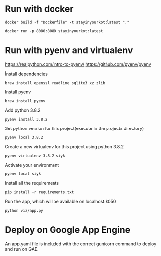 # Run with docker

```shell
docker build -f "Dockerfile" -t stayinyourkot:latest "."
```

```shell
docker run -p 8080:8080 stayinyourkot:latest
```

# Run with pyenv and virtualenv
https://realpython.com/intro-to-pyenv/
https://github.com/pyenv/pyenv

Ìnstall dependencies
```shell
brew install openssl readline sqlite3 xz zlib
```

Install pyenv
```shell
brew install pyenv
```

Add python 3.8.2
```shell
pyenv install 3.8.2
```

Set python version for this project(execute in the projects directory)
```shell
pyenv local 3.8.2
```

Create a new virtualenv for this project using python 3.8.2
```shell
pyenv virtualenv 3.8.2 siyk
```

Activate your environment
```shell
pyenv local siyk
```

Install all the requirements
```shell
pip install -r requirements.txt
```

Run the app, which will be available on localhost:8050
```shell
python viz/app.py
```

# Deploy on Google App Engine

An app.yaml file is included with the correct gunicorn command to deploy and run on GAE.
